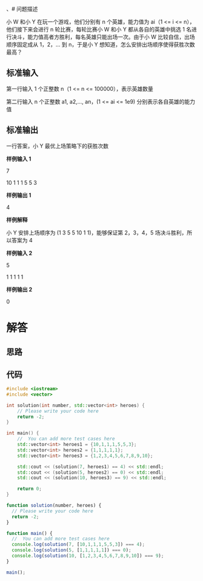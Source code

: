 、# 问题描述

小 W 和小 Y 在玩一个游戏，他们分别有 n 个英雄，能力值为 ai（1 <= i <= n），他们接下来会进行 n 轮比赛，每轮比赛小 W 和小 Y 都从各自的英雄中挑选 1 名进行决斗，能力值高者方胜利，每名英雄只能出场一次。由于小 W 比较自信，出场顺序固定成从 1，2，... 到 n，于是小 Y 想知道，怎么安排出场顺序使得获胜次数最高？

## 标准输入

第一行输入 1 个正整数 n（1 <= n <= 100000），表示英雄数量

第二行输入 n 个正整数 a1, a2,..., an，(1 <= ai <= 1e9) 分别表示各自英雄的能力值

## 标准输出

一行答案，小 Y 最优上场策略下的获胜次数

**样例输入 1**

7

10 1 1 1 5 5 3

**样例输出 1**

4

**样例解释**

小 Y 安排上场顺序为 (1 3 5 5 10 1 1)，能够保证第 2，3，4，5 场决斗胜利，所以答案为 4

**样例输入 2**

5

1 1 1 1 1

**样例输出 2**

0

# 解答

## 思路

## 代码

```cpp
#include <iostream>
#include <vector>

int solution(int number, std::vector<int> heroes) {
    // Please write your code here
    return -2;
}

int main() {
    //  You can add more test cases here
    std::vector<int> heroes1 = {10,1,1,1,5,5,3};
    std::vector<int> heroes2 = {1,1,1,1,1};
    std::vector<int> heroes3 = {1,2,3,4,5,6,7,8,9,10};

    std::cout << (solution(7, heroes1) == 4) << std::endl;
    std::cout << (solution(5, heroes2) == 0) << std::endl;
    std::cout << (solution(10, heroes3) == 9) << std::endl;

    return 0;
}
```

```js
function solution(number, heroes) {
  // Please write your code here
  return -2;
}

function main() {
  //  You can add more test cases here
  console.log(solution(7, [10,1,1,1,5,5,3]) === 4);
  console.log(solution(5, [1,1,1,1,1]) === 0);
  console.log(solution(10, [1,2,3,4,5,6,7,8,9,10]) === 9);
}

main();
```